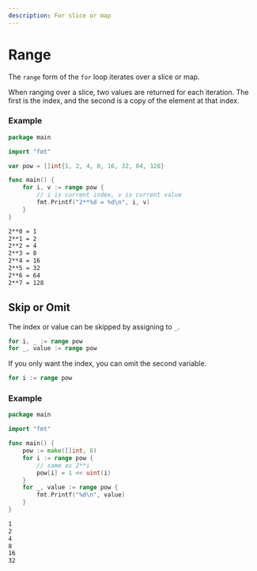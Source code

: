 ```yaml
---
description: For slice or map
---
```


# Range

The `range` form of the `for` loop iterates over a slice or map.

When ranging over a slice, two values are returned for each iteration. The first is the index, and the second is a copy of the element at that index.

### Example

```go
package main

import "fmt"

var pow = []int{1, 2, 4, 8, 16, 32, 64, 128}

func main() {
	for i, v := range pow {
		// i is current index, v is current value
		fmt.Printf("2**%d = %d\n", i, v)
	}
}
```

```bash
2**0 = 1
2**1 = 2
2**2 = 4
2**3 = 8
2**4 = 16
2**5 = 32
2**6 = 64
2**7 = 128
```

## Skip or Omit

The index or value can be skipped by assigning to `_`.

```go
for i, _ := range pow
for _, value := range pow
```

If you only want the index, you can omit the second variable.

```go
for i := range pow
```

### Example

```go
package main

import "fmt"

func main() {
    pow := make([]int, 6)
    for i := range pow {
        // same as 2**i
        pow[i] = 1 << uint(i)
    }
    for _, value := range pow {
        fmt.Printf("%d\n", value)
    }
}
```

```bash
1
2
4
8
16
32
```

